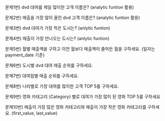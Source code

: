 문제1번) dvd 대여를 제일 많이한 고객 이름은? (analytic funtion 활용)

문제2번) 매출을 가장 많이 올린 dvd 고객 이름은? (analytic funtion 활용)

문제3번) dvd 대여가 가장 적은 도시는? (anlytic funtion)

문제4번) 매출이 가장 안나오는 도시는? (anlytic funtion)

문제5번) 월별 매출액을 구하고 이전 월보다 매출액이 줄어든 월을 구하세요. (일자는 payment_date 기준)

문제6번) 도시별 dvd 대여 매출 순위를 구하세요.

문제7번) 대여점별 매출 순위를 구하세요.

문제8번) 나라별로 가장 대여를 많이한 고객 TOP 5를 구하세요.

문제9번) 영화 카테고리 (Category) 별로 대여가 가장 많이 된 영화 TOP 5를 구하세요

문제10번) 매출이 가장 많은 영화 카테고리와 매출이 가장 작은 영화 카테고리를 구하세요. (first_value, last_value)
